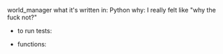 world_manager
what it's written in: Python
why: I really felt like "why the fuck not?"

- to run tests:

- functions:
